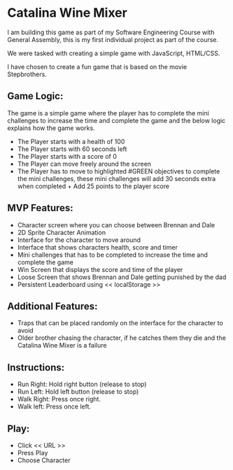 # Catalina Wine Mixer

I am building this game as part of my Software Engineering Course with General Assembly, this is my first individual project as part of the course.

We were tasked with creating a simple game with JavaScript, HTML/CSS.

I have chosen to create a fun game that is based on the movie Stepbrothers.
## Game Logic:

The game is a simple game where the player has to complete the mini challenges to increase the time and complete the game and the below logic explains how the game works.

- The Player starts with a health of 100
- The Player starts with 60 seconds left
- The Player starts with a score of 0
- The Player can move freely around the screen
- The Player has to move to highlighted #GREEN objectives to complete the mini challenges, these mini challenges will add 30 seconds extra when completed + Add 25 points to the player score

## MVP Features:

- Character screen where you can choose between Brennan and Dale
- 2D Sprite Character Animation
- Interface for the character to move around
- Interface that shows characters health, score and timer
- Mini challenges that has to be completed to increase the time and complete the game
- Win Screen that displays the score and time of the player
- Loose Screen that shows Brennan and Dale getting punished by the dad
- Persistent Leaderboard using << localStorage >>


## Additional Features:
- Traps that can be placed randomly on the interface for the character to avoid
- Older brother chasing the character, if he catches them they die and the Catalina Wine Mixer is a failure

## Instructions:

- Run Right: Hold right button (release to stop)
- Run Left: Hold left button (release to stop)
- Walk Right: Press once right.
- Walk left: Press once left.

## Play:

- Click << URL >> 
- Press Play
- Choose Character






